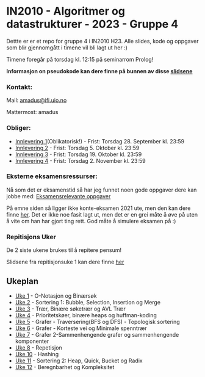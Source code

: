 # IN2010 - Algoritmer og datastrukturer - 2023 - Gruppe 4

Dettte er er et repo for gruppe 4 i IN2010 H23. Alle slides, kode og oppgaver som blir gjennomgått i timene vil bli lagt ut her :)

Timene foregår på torsdag kl. 12:15 på seminarrom Prolog! 


**Informasjon on pseudokode kan dere finne på bunnen av disse [slidsene](https://www.uio.no/studier/emner/matnat/ifi/IN2010/h21/slides/uke-40.pdf)**



### Kontakt:

Mail: amadus@ifi.uio.no

Mattermost: amadus



### Obliger:

* [Innlevering 1](https://www.uio.no/studier/emner/matnat/ifi/IN2010/h23/innleveringer/innlevering1.pdf)(Oblikatorisk!) - Frist: Torsdag 28. September kl. 23:59
* [Innlevering 2](https://www.uio.no/studier/emner/matnat/ifi/IN2010/h23/innleveringer/innlevering2.pdf) - Frist: Torsdag 5. Oktober kl. 23:59
* [Innlevering 3](https://www.uio.no/studier/emner/matnat/ifi/IN2010/h23/innleveringer/innlevering3.pdf) - Frist: Torsdag 19. Oktober kl. 23:59
* [Innlevering 4](https://www.uio.no/studier/emner/matnat/ifi/IN2010/h23/innleveringer/innlevering4.pdf) - Frist: Torsdag 2. November kl. 23:59


### Eksterne eksamensressurser:
Nå som det er eksamenstid så har jeg funnet noen gode oppgaver dere kan jobbe med:
[Eksamensrelevante oppgaver](https://github.com/amaduswaray/IN2010-Gruppe-5/tree/main/Eksamen-Oppgaver)


På emne siden så ligger ikke konte-eksamen 2021 ute, men den kan dere finne [her](https://github.com/amaduswaray/IN2010-Gruppe-5/blob/main/Eksamen-Oppgaver/utsattEksamenH21.pdf). Det er ikke noe fasit lagt ut, men det er en grei måte å øve på uten å vite om han har gjort ting rett. God måte å simulere eksamen på :)

### Repitisjons Uker
De 2 siste ukene brukes til å repitere pensum!

Slidsene fra repitisjonsuke 1 kan dere finne [her]()


## Ukeplan
* [Uke 1](https://github.com/amaduswaray/IN2010-Gruppe-4/tree/main/Uke%201) - O-Notasjon og Binærsøk
* [Uke 2](https://github.com/amaduswaray/IN2010-Gruppe-4/tree/main/Uke%202) - Sortering 1: Bubble, Selection, Insertion og Merge
* [Uke 3](https://github.com/amaduswaray/IN2010-Gruppe-4/tree/main/Uke%203) - Trær, Binære søketrær og AVL Trær
* [Uke 4](https://github.com/amaduswaray/IN2010-Gruppe-4/tree/main/Uke%204) - Prioritetskøer, binære heaps og huffman-koding
* [Uke 5](https://github.com/amaduswaray/IN2010-Gruppe-4/tree/main/Uke%205) - Grafer - Traversering(BFS og DFS) - Topologisk sortering
* [Uke 6](https://github.com/amaduswaray/IN2010-Gruppe-4/tree/main/Uke%206) - Grafer - Korteste vei og Minimale spenntrær
* [Uke 7](https://github.com/amaduswaray/IN2010-Gruppe-4/tree/main/Uke%207) - Grafer 2-Sammenhengende grafer og sammenhengende komponenter
* [Uke 8](https://github.com/amaduswaray/IN2010-Gruppe-4/tree/main/Uke%208) - Repetisjon
* [Uke 10](https://www.uio.no/studier/emner/matnat/ifi/IN2010/h23/innleveringer/innlevering4.pdf) - Hashing
* [Uke 11](https://github.com/amaduswaray/IN2010-Gruppe-4/tree/main/Uke%2011) - Sortering 2: Heap, Quick, Bucket og Radix
* [Uke 12](https://github.com/amaduswaray/IN2010-Gruppe-4/tree/main/Uke%2012) - Beregnbarhet og Kompleksitet
